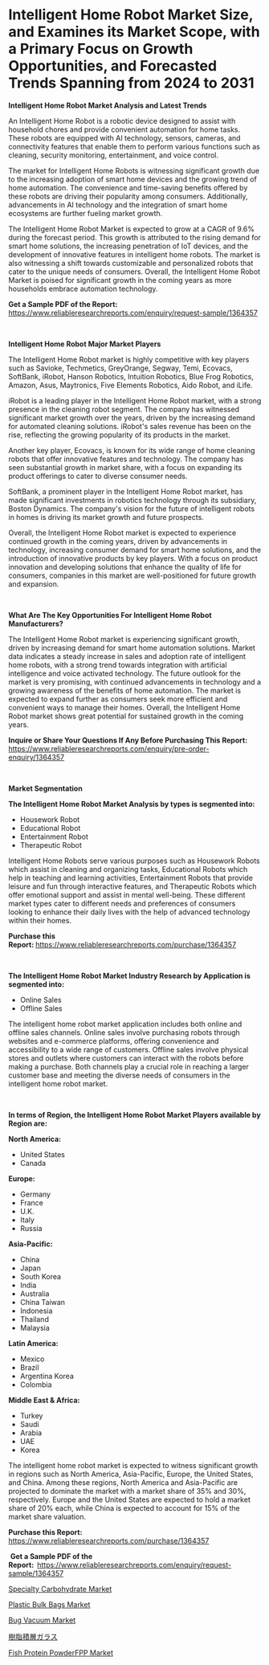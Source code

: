 <p><h1>Intelligent Home Robot Market Size, and Examines its Market Scope, with a Primary Focus on Growth Opportunities, and Forecasted Trends Spanning from 2024 to 2031</h1></p><p><strong>Intelligent Home Robot Market Analysis and Latest Trends</strong></p>
<p><p>An Intelligent Home Robot is a robotic device designed to assist with household chores and provide convenient automation for home tasks. These robots are equipped with AI technology, sensors, cameras, and connectivity features that enable them to perform various functions such as cleaning, security monitoring, entertainment, and voice control.</p><p>The market for Intelligent Home Robots is witnessing significant growth due to the increasing adoption of smart home devices and the growing trend of home automation. The convenience and time-saving benefits offered by these robots are driving their popularity among consumers. Additionally, advancements in AI technology and the integration of smart home ecosystems are further fueling market growth.</p><p>The Intelligent Home Robot Market is expected to grow at a CAGR of 9.6% during the forecast period. This growth is attributed to the rising demand for smart home solutions, the increasing penetration of IoT devices, and the development of innovative features in intelligent home robots. The market is also witnessing a shift towards customizable and personalized robots that cater to the unique needs of consumers. Overall, the Intelligent Home Robot Market is poised for significant growth in the coming years as more households embrace automation technology.</p></p>
<p><strong>Get a Sample PDF of the Report:&nbsp;</strong> <a href="https://www.reliableresearchreports.com/enquiry/request-sample/1364357">https://www.reliableresearchreports.com/enquiry/request-sample/1364357</a></p>
<p>&nbsp;</p>
<p><strong>Intelligent Home Robot Major Market Players</strong></p>
<p><p>The Intelligent Home Robot market is highly competitive with key players such as Savioke, Techmetics, GreyOrange, Segway, Temi, Ecovacs, SoftBank, iRobot, Hanson Robotics, Intuition Robotics, Blue Frog Robotics, Amazon, Asus, Maytronics, Five Elements Robotics, Aido Robot, and iLife. </p><p>iRobot is a leading player in the Intelligent Home Robot market, with a strong presence in the cleaning robot segment. The company has witnessed significant market growth over the years, driven by the increasing demand for automated cleaning solutions. iRobot's sales revenue has been on the rise, reflecting the growing popularity of its products in the market.</p><p>Another key player, Ecovacs, is known for its wide range of home cleaning robots that offer innovative features and technology. The company has seen substantial growth in market share, with a focus on expanding its product offerings to cater to diverse consumer needs.</p><p>SoftBank, a prominent player in the Intelligent Home Robot market, has made significant investments in robotics technology through its subsidiary, Boston Dynamics. The company's vision for the future of intelligent robots in homes is driving its market growth and future prospects.</p><p>Overall, the Intelligent Home Robot market is expected to experience continued growth in the coming years, driven by advancements in technology, increasing consumer demand for smart home solutions, and the introduction of innovative products by key players. With a focus on product innovation and developing solutions that enhance the quality of life for consumers, companies in this market are well-positioned for future growth and expansion.</p></p>
<p>&nbsp;</p>
<p><strong>What Are The Key Opportunities For Intelligent Home Robot Manufacturers?</strong></p>
<p><p>The Intelligent Home Robot market is experiencing significant growth, driven by increasing demand for smart home automation solutions. Market data indicates a steady increase in sales and adoption rate of intelligent home robots, with a strong trend towards integration with artificial intelligence and voice activated technology. The future outlook for the market is very promising, with continued advancements in technology and a growing awareness of the benefits of home automation. The market is expected to expand further as consumers seek more efficient and convenient ways to manage their homes. Overall, the Intelligent Home Robot market shows great potential for sustained growth in the coming years.</p></p>
<p><strong>Inquire or Share Your Questions If Any Before Purchasing This Report:</strong> <a href="https://www.reliableresearchreports.com/enquiry/pre-order-enquiry/1364357">https://www.reliableresearchreports.com/enquiry/pre-order-enquiry/1364357</a></p>
<p>&nbsp;</p>
<p><strong>Market Segmentation</strong></p>
<p><strong>The Intelligent Home Robot Market Analysis by types is segmented into:</strong></p>
<p><ul><li>Housework Robot</li><li>Educational Robot</li><li>Entertainment Robot</li><li>Therapeutic Robot</li></ul></p>
<p><p>Intelligent Home Robots serve various purposes such as Housework Robots which assist in cleaning and organizing tasks, Educational Robots which help in teaching and learning activities, Entertainment Robots that provide leisure and fun through interactive features, and Therapeutic Robots which offer emotional support and assist in mental well-being. These different market types cater to different needs and preferences of consumers looking to enhance their daily lives with the help of advanced technology within their homes.</p></p>
<p><strong>Purchase this Report:&nbsp;</strong><a href="https://www.reliableresearchreports.com/purchase/1364357">https://www.reliableresearchreports.com/purchase/1364357</a></p>
<p>&nbsp;</p>
<p><strong>The Intelligent Home Robot Market Industry Research by Application is segmented into:</strong></p>
<p><ul><li>Online Sales</li><li>Offline Sales</li></ul></p>
<p><p>The intelligent home robot market application includes both online and offline sales channels. Online sales involve purchasing robots through websites and e-commerce platforms, offering convenience and accessibility to a wide range of customers. Offline sales involve physical stores and outlets where customers can interact with the robots before making a purchase. Both channels play a crucial role in reaching a larger customer base and meeting the diverse needs of consumers in the intelligent home robot market.</p></p>
<p>&nbsp;</p>
<p><strong>In terms of Region, the Intelligent Home Robot Market Players available by Region are:</strong></p>
<p>
    <p> <strong> North America: </strong>
        <ul>
            <li>United States</li>
            <li>Canada</li>
        </ul>
        </p> 
    <p> <strong> Europe: </strong>
        <ul>
            <li>Germany</li>
            <li>France</li>
            <li>U.K.</li>
            <li>Italy</li>
            <li>Russia</li>
        </ul>
        </p> 
    <p> <strong> Asia-Pacific: </strong>
        <ul>
            <li>China</li>
            <li>Japan</li>
            <li>South Korea</li>
            <li>India</li>
            <li>Australia</li>
            <li>China Taiwan</li>
            <li>Indonesia</li>
            <li>Thailand</li>
            <li>Malaysia</li>
        </ul>
        </p> 
    <p> <strong> Latin America: </strong>
        <ul>
            <li>Mexico</li>
            <li>Brazil</li>
            <li>Argentina Korea</li>
            <li>Colombia</li>
        </ul>
        </p> 
    <p> <strong> Middle East & Africa: </strong>
        <ul>
            <li>Turkey</li>
            <li>Saudi</li>
            <li>Arabia</li>
            <li>UAE</li>
            <li>Korea</li>
        </ul>
    </p>
    </p>
<p><p>The intelligent home robot market is expected to witness significant growth in regions such as North America, Asia-Pacific, Europe, the United States, and China. Among these regions, North America and Asia-Pacific are projected to dominate the market with a market share of 35% and 30%, respectively. Europe and the United States are expected to hold a market share of 20% each, while China is expected to account for 15% of the market share valuation.</p></p>
<p><strong>Purchase this Report: </strong><a href="https://www.reliableresearchreports.com/purchase/1364357">https://www.reliableresearchreports.com/purchase/1364357</a></p>
<p>&nbsp;<strong>Get a Sample PDF of the Report:&nbsp;&nbsp;</strong><a href="https://www.reliableresearchreports.com/enquiry/request-sample/1364357">https://www.reliableresearchreports.com/enquiry/request-sample/1364357</a></p>
<p><strong></strong></p>
<p><p><a href="https://issuu.com/reportprime-2/docs/specialty-carbohydrate-market-size-2030.pptx">Specialty Carbohydrate Market</a></p><p><a href="https://github.com/myacatherineblakecaczo9vcsw/Market-Research-Report-List-1/blob/main/plastic-bulk-bags-market.md">Plastic Bulk Bags Market</a></p><p><a href="https://github.com/okotobwrhuteie/Market-Research-Report-List-1/blob/main/bug-vacuum-market.md">Bug Vacuum Market</a></p><p><a href="https://github.com/ycmtqqhvk3273/Market-Research-Report-List-1/blob/main/90234324672.md">樹脂積層ガラス</a></p><p><a href="https://issuu.com/reportprime-2/docs/fish-protein-powderfpp-market-size-_51e4232c05c718">Fish Protein PowderFPP Market</a></p></p>